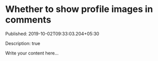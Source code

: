 # Whether to show profile images in comments

Published: 2019-10-02T09:33:03.204+05:30

Description: true

Write your content here...